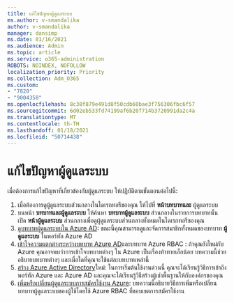 ```yaml
---
title: แก้ไขปัญหาผู้ดูแลระบบ
ms.author: v-smandalika
author: v-smandalika
manager: dansimp
ms.date: 01/16/2021
ms.audience: Admin
ms.topic: article
ms.service: o365-administration
ROBOTS: NOINDEX, NOFOLLOW
localization_priority: Priority
ms.collection: Adm_O365
ms.custom:
- "7820"
- "9004358"
ms.openlocfilehash: 8c38f879e491d8f50cdb60bae3f756306fbc6f57
ms.sourcegitcommit: 6d02eb533fd74199af6b20f714b3720991da2c4a
ms.translationtype: MT
ms.contentlocale: th-TH
ms.lasthandoff: 01/18/2021
ms.locfileid: "50714438"
---
```

# <a name="troubleshoot-administrator-issues"></a>แก้ไขปัญหาผู้ดูแลระบบ

เมื่อต้องการแก้ไขปัญหาที่เกี่ยวข้องกับผู้ดูแลระบบ ให้ปฏิบัติตามขั้นตอนต่อไปนี้:

1. เมื่อต้องการดูผู้ดูแลระบบส่วนกลางในไดเรกทอรีของคุณ ให้ไปที่ **หน้าบทบาทและ** ผู้ดูแลระบบ
2. บนหน้า **บทบาทและผู้ดูแลระบบ** ให้ค้นหา **บทบาทผู้ดูแลระบบ** ส่วนกลางในรายการบทบาทนั้น เปิด **หน้าผู้ดูแลระบบ** ส่วนกลางเพื่อดูผู้ดูแลระบบส่วนกลางทั้งหมดในไดเรกทอรีของคุณ
3. [ดูบทบาทผู้ดูแลระบบใน Azure AD](https://docs.microsoft.com/azure/active-directory/roles/manage-roles-portal): ขณะนี้คุณสามารถดูและจัดการสมาชิกทั้งหมดของบทบาท **ผู้ดูแลระบบ** ในพอร์ทัล Azure AD
4. [เข้าใจความแตกต่างระหว่างบทบาท Azure AD](https://docs.microsoft.com/azure/role-based-access-control/rbac-and-directory-admin-roles)และบทบาท Azure RBAC : ถ้าคุณยังใหม่กับ Azure คุณอาจพบว่าการเข้าใจบทบาทต่างๆ ใน Azure เป็นเรื่องท้าทายเล็กน้อย บทความนี้ช่วยอธิบายบทบาทต่างๆ และเมื่อใดที่คุณจะใช้แต่ละบทบาทเหล่านี้
5. [สร้าง Azure Active Directory](https://docs.microsoft.com/azure/active-directory/fundamentals/active-directory-access-create-new-tenant)ใหม่: ในการเริ่มต้นใช้งานด่วนนี้ คุณจะได้เรียนรู้วิธีการเข้าถึงพอร์ทัล Azure และ Azure AD และคุณจะได้เรียนรู้วิธีสร้างผู้เช่าพื้นฐานให้กับองค์กรของคุณ
6. [เพิ่มหรือเปลี่ยนผู้ดูแลระบบการสมัครใช้งาน Azure](https://docs.microsoft.com/azure/cost-management-billing/manage/add-change-subscription-administrator): บทความนี้อธิบายวิธีการเพิ่มหรือเปลี่ยนบทบาทผู้ดูแลระบบของผู้ใช้โดยใช้ Azure RBAC ที่ขอบเขตการสมัครใช้งาน
